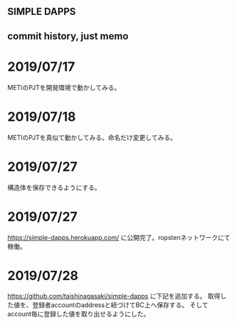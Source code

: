 ## SIMPLE DAPPS
## commit history, just memo
# 2019/07/17
METIのPJTを開発環境で動かしてみる。
# 2019/07/18
METIのPJTを真似て動かしてみる。命名だけ変更してみる。
# 2019/07/27
構造体を保存できるようにする。
# 2019/07/27
https://simple-dapps.herokuapp.com/
に公開完了。ropstenネットワークにて稼働。
# 2019/07/28
https://github.com/taishinagasaki/simple-dapps
に下記を追加する。
取得した値を、登録者accountのaddressと紐づけてBC上へ保存する。
そしてaccount毎に登録した値を取り出せるようにした。
